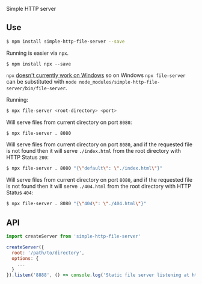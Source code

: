 Simple HTTP server

## Use

```sh
$ npm install simple-http-file-server --save
```

Running is easier via `npx`.

```
$ npm install npx --save
```

`npx` [doesn't currently work on Windows](https://github.com/zkat/npx/issues/144) so on Windows `npx file-server` can be substituted with `node node_modules/simple-http-file-server/bin/file-server`.

Running:

```sh
$ npx file-server <root-directory> <port>
```

Will serve files from current directory on port `8080`:

```sh
$ npx file-server . 8080
```

Will serve files from current directory on port `8080`, and if the requested file is not found then it will serve `./index.html` from the root directory with HTTP Status `200`:

```sh
$ npx file-server . 8080 "{\"default\": \"./index.html\"}"
```

Will serve files from current directory on port `8080`, and if the requested file is not found then it will serve `./404.html` from the root directory with HTTP Status `404`:

```sh
$ npx file-server . 8080 "{\"404\": \"./404.html\"}"
```

## API

```js
import createServer from 'simple-http-file-server'

createServer({
  root: '/path/to/directory',
  options: {
    ...
  }
}).listen('8888', () => console.log('Static file server listening at http://localhost:8888'))
```